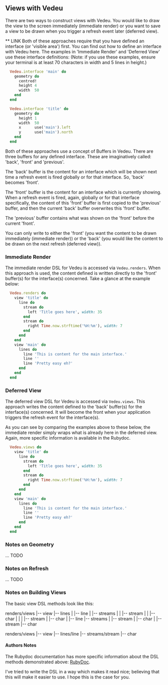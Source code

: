 ## Views with Vedeu

There are two ways to construct views with Vedeu. You would like to draw the
 view to the screen immediately (immediate render) or you want to save a view to
 be drawn when you trigger a refresh event later (deferred view).

** LINK Both of these approaches require that you have defined an interface (or
 'visible area') first. You can find out how to define an interface with Vedeu
 here. The examples in 'Immediate Render' and 'Deferred View' use these
 interface definitions: (Note: if you use these examples, ensure your terminal
 is at least 70 characters in width and 5 lines in height.)

```ruby
  Vedeu.interface 'main' do
    geometry do
      centred!
      height 4
      width  50
    end
  end

  Vedeu.interface 'title' do
    geometry do
      height 1
      width  50
      x      use('main').left
      y      use('main').north
    end
  end
```

Both of these approaches use a concept of Buffers in Vedeu. There are three
 buffers for any defined interface. These are imaginatively called: 'back',
 'front' and 'previous'.

The 'back' buffer is the content for an interface which will be shown next time
 a refresh event is fired globally or for that interface. So, 'back' becomes
 'front'.

The 'front' buffer is the content for an interface which is currently showing.
When a refresh event is fired, again, globally or for that interface
 specifically, the content of this 'front' buffer is first copied to the
 'previous' buffer, and then the current 'back' buffer overwrites this 'front'
 buffer.

The 'previous' buffer contains what was shown on the 'front' before the current
 'front'.

You can only write to either the 'front' (you want the content to be drawn
 immediately (immediate render)) or the 'back' (you would like the content to be
 drawn on the next refresh (deferred view)).

### Immediate Render

The immediate render DSL for Vedeu is accessed via `Vedeu.renders`. When this
 approach is used, the content defined is written directly to the 'front'
 buffer(s) for the interface(s) concerned. Take a glance at the example below:

```ruby
  Vedeu.renders do
    view 'title' do
      line do
        stream do
          left 'Title goes here', width: 35
        end
        stream do
          right Time.now.strftime('%H:%m'), width: 7
        end
      end
    end
    view 'main' do
      lines do
        line 'This is content for the main interface.'
        line ''
        line 'Pretty easy eh?'
      end
    end
  end
```

### Deferred View

The deferred view DSL for Vedeu is accessed via `Vedeu.views`. This approach
 writes the content defined to the 'back' buffer(s) for the interface(s)
 concerned. It will become the front when your application triggers the refresh
 event for the interface(s).

As you can see by comparing the examples above to these below, the immediate
 render simply wraps what is already here in the deferred view. Again, more
 specific information is available in the Rubydoc.

```ruby
  Vedeu.views do
    view 'title' do
      line do
        stream do
          left 'Title goes here', width: 35
        end
        stream do
          right Time.now.strftime('%H:%m'), width: 7
        end
      end
    end
    view 'main' do
      lines do
        line 'This is content for the main interface.'
        line ''
        line 'Pretty easy eh?'
      end
    end
  end
```

### Notes on Geometry

... TODO

### Notes on Refresh

... TODO

### Notes on Building Views

The basic view DSL methods look like this:

renders/views
  |-- view
        |-- lines
        |     |-- line
        |           |-- streams
        |           |     |-- stream
        |           |           |-- char
        |           |
        |           |-- stream
        |                 |-- char
        |
        |-- line
              |-- streams
              |     |-- stream
              |           |-- char
              |
              |-- stream
                    |-- char

renders/views
  |-- view
        |-- lines/line
              |-- streams/stream
                    |-- char

#### Authors Notes

The Rubydoc documentation has more specific information about the DSL methods
 demonstrated above: [RubyDoc](http://rubydoc.info/gems/vedeu).

I've tried to write the DSL in a way which makes it read nice; believing that
 this will make it easier to use. I hope this is the case for you.

